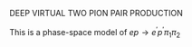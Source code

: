 DEEP VIRTUAL TWO PION PAIR PRODUCTION

 This is a phase-space model of $ep \rightarrow e^{\prime} p^{\prime} \pi_{1} \pi_{2}$
